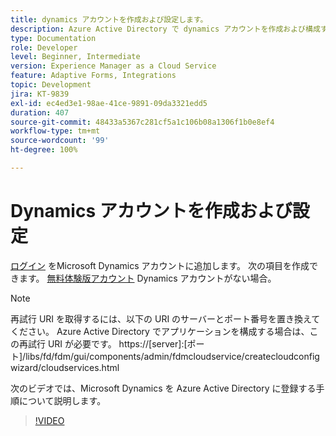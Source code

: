 ```yaml
---
title: dynamics アカウントを作成および設定します。
description: Azure Active Directory で dynamics アカウントを作成および構成する
type: Documentation
role: Developer
level: Beginner, Intermediate
version: Experience Manager as a Cloud Service
feature: Adaptive Forms, Integrations
topic: Development
jira: KT-9839
exl-id: ec4ed3e1-98ae-41ce-9891-09da3321edd5
duration: 407
source-git-commit: 48433a5367c281cf5a1c106b08a1306f1b0e8ef4
workflow-type: tm+mt
source-wordcount: '99'
ht-degree: 100%

---
```


# Dynamics アカウントを作成および設定

[ログイン](https://dynamics.microsoft.com/en-us/) をMicrosoft Dynamics アカウントに追加します。 次の項目を作成できます。 [無料体験版アカウント](https://dynamics.microsoft.com/en-us/dynamics-365-free-trial/) Dynamics アカウントがない場合。

>[!NOTE]
>再試行 URI を取得するには、以下の URI のサーバーとポート番号を置き換えてください。 Azure Active Directory でアプリケーションを構成する場合は、この再試行 URI が必要です。
>https://[server]:[ポート]/libs/fd/fdm/gui/components/admin/fdmcloudservice/createcloudconfigwizard/cloudservices.html

次のビデオでは、Microsoft Dynamics を Azure Active Directory に登録する手順について説明します。

>[!VIDEO](https://video.tv.adobe.com/v/340743?quality=12&learn=on)
